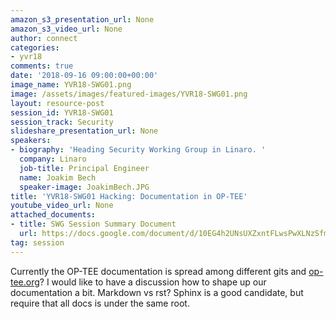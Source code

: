 ```yaml
---
amazon_s3_presentation_url: None
amazon_s3_video_url: None
author: connect
categories:
- yvr18
comments: true
date: '2018-09-16 09:00:00+00:00'
image_name: YVR18-SWG01.png
image: /assets/images/featured-images/YVR18-SWG01.png
layout: resource-post
session_id: YVR18-SWG01
session_track: Security
slideshare_presentation_url: None
speakers:
- biography: 'Heading Security Working Group in Linaro. '
  company: Linaro
  job-title: Principal Engineer
  name: Joakim Bech
  speaker-image: JoakimBech.JPG
title: 'YVR18-SWG01 Hacking: Documentation in OP-TEE'
youtube_video_url: None
attached_documents:
- title: SWG Session Summary Document
  url: https://docs.google.com/document/d/10EG4h2UNsUXZxntFLwsPwXLNzSfmgMsHXU4y2MYKmH8/
tag: session
---
```


Currently the OP-TEE documentation is spread among different gits and [op-tee.org](https://www.op-tee.org)? I would like to have a discussion how to shape up our documentation a bit.
Markdown vs rst?
Sphinx is a good candidate, but require that all docs is under the same root.